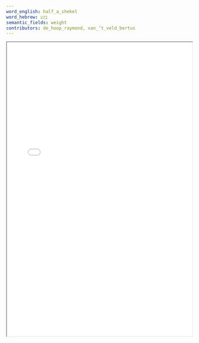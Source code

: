 ```yaml
---
word_english: half_a_shekel
word_hebrew: בֶַּקַע
semantic_fields: weight
contributors: de_hoop_raymond, van_’t_veld_bertus
---
```


<iframe width="100%" height="800" src="../pdfs/bqo-Eng.pdf"></iframe>
